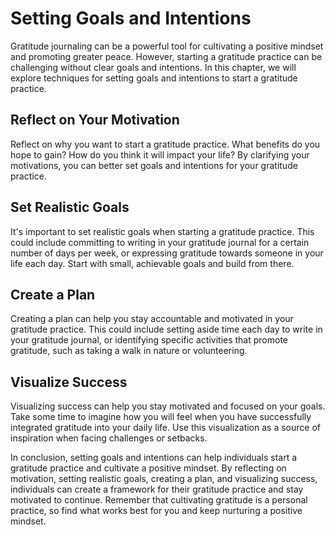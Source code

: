Setting Goals and Intentions
=======================================================================

Gratitude journaling can be a powerful tool for cultivating a positive mindset and promoting greater peace. However, starting a gratitude practice can be challenging without clear goals and intentions. In this chapter, we will explore techniques for setting goals and intentions to start a gratitude practice.

Reflect on Your Motivation
--------------------------

Reflect on why you want to start a gratitude practice. What benefits do you hope to gain? How do you think it will impact your life? By clarifying your motivations, you can better set goals and intentions for your gratitude practice.

Set Realistic Goals
-------------------

It's important to set realistic goals when starting a gratitude practice. This could include committing to writing in your gratitude journal for a certain number of days per week, or expressing gratitude towards someone in your life each day. Start with small, achievable goals and build from there.

Create a Plan
-------------

Creating a plan can help you stay accountable and motivated in your gratitude practice. This could include setting aside time each day to write in your gratitude journal, or identifying specific activities that promote gratitude, such as taking a walk in nature or volunteering.

Visualize Success
-----------------

Visualizing success can help you stay motivated and focused on your goals. Take some time to imagine how you will feel when you have successfully integrated gratitude into your daily life. Use this visualization as a source of inspiration when facing challenges or setbacks.

In conclusion, setting goals and intentions can help individuals start a gratitude practice and cultivate a positive mindset. By reflecting on motivation, setting realistic goals, creating a plan, and visualizing success, individuals can create a framework for their gratitude practice and stay motivated to continue. Remember that cultivating gratitude is a personal practice, so find what works best for you and keep nurturing a positive mindset.
